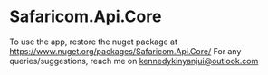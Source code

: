# Safaricom.Api.Core

To use the app, restore the nuget package at https://www.nuget.org/packages/Safaricom.Api.Core/
For any queries/suggestions, reach me on kennedykinyanjui@outlook.com

